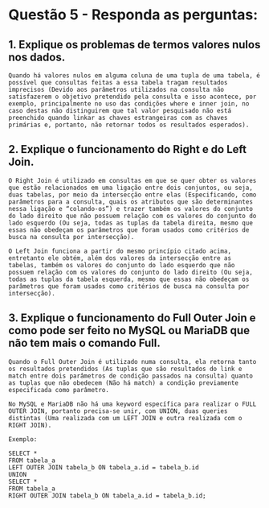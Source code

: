 # Questão 5 - Responda as perguntas:

## 1.	Explique os problemas de termos valores nulos nos dados.

	Quando há valores nulos em alguma coluna de uma tupla de uma tabela, é possível que consultas feitas a essa tabela tragam resultados imprecisos (Devido aos parâmetros utilizados na consulta não satisfazerem o objetivo pretendido pela consulta e isso acontece, por exemplo, principalmente no uso das condições where e inner join, no caso destas não distinguirem que tal valor pesquisado não está preenchido quando linkar as chaves estrangeiras com as chaves primárias e, portanto, não retornar todos os resultados esperados).

## 2.	Explique o funcionamento do Right e do Left Join.

	O Right Join é utilizado em consultas em que se quer obter os valores que estão relacionados em uma ligação entre dois conjuntos, ou seja, duas tabelas, por meio da intersecção entre elas (Especificando, como parâmetros para a consulta, quais os atributos que são determinantes nessa ligação e “colando-os”) e trazer também os valores do conjunto do lado direito que não possuem relação com os valores do conjunto do lado esquerdo (Ou seja, todas as tuplas da tabela direita, mesmo que essas não obedeçam os parâmetros que foram usados como critérios de busca na consulta por intersecção).

	O Left Join funciona a partir do mesmo princípio citado acima, entretanto ele obtém, além dos valores da intersecção entre as tabelas, também os valores do conjunto do lado esquerdo que não possuem relação com os valores do conjunto do lado direito (Ou seja, todas as tuplas da tabela esquerda, mesmo que essas não obedeçam os parâmetros que foram usados como critérios de busca na consulta por intersecção).

## 3.	Explique o funcionamento do Full Outer Join e como pode ser feito no MySQL ou MariaDB que não tem mais o comando Full.

    Quando o Full Outer Join é utilizado numa consulta, ela retorna tanto os resultados pretendidos (As tuplas que são resultados do link e match entre dois parâmetros de condição passados na consulta) quanto as tuplas que não obedecem (Não há match) a condição previamente especificada como parâmetro.

    No MySQL e MariaDB não há uma keyword específica para realizar o FULL OUTER JOIN, portanto precisa-se unir, com UNION, duas queries distintas (Uma realizada com um LEFT JOIN e outra realizada com o RIGHT JOIN).

    Exemplo:
    
    SELECT *
    FROM tabela_a
    LEFT OUTER JOIN tabela_b ON tabela_a.id = tabela_b.id
    UNION
    SELECT *
    FROM tabela_a
    RIGHT OUTER JOIN tabela_b ON tabela_a.id = tabela_b.id;





